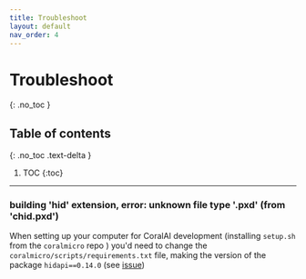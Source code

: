 ```yaml
---
title: Troubleshoot
layout: default
nav_order: 4
---
```


# Troubleshoot
{: .no_toc }

## Table of contents
{: .no_toc .text-delta }

1. TOC
{:toc}

---
### building 'hid' extension, error: unknown file type '.pxd' (from 'chid.pxd')

When setting up your computer for CoralAI development (installing `setup.sh` from the `coralmicro` repo ) you'd need to change the `coralmicro/scripts/requirements.txt` file, making the version of the package `hidapi==0.14.0` (see [issue](https://github.com/google-coral/coralmicro/pull/98))
